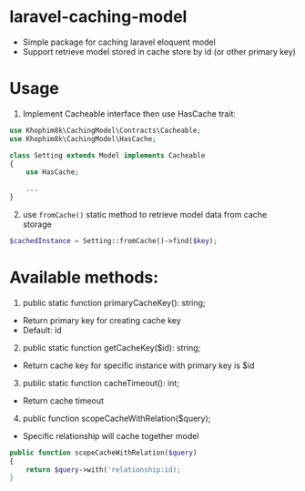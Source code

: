 # laravel-caching-model
- Simple package for caching laravel eloquent model
- Support retrieve model stored in cache store by id (or other primary key)

# Usage
1. Implement Cacheable interface then use HasCache trait:
```php
use Khophim8k\CachingModel\Contracts\Cacheable;
use Khophim8k\CachingModel\HasCache;

class Setting extends Model implements Cacheable
{
    use HasCache;

    ...
}
```

2. use `fromCache()` static method to retrieve model data from cache storage
```php
$cachedInstance = Setting::fromCache()->find($key);
```

# Available methods:
1. public static function primaryCacheKey(): string;
- Return primary key for creating cache key 
- Default: id

2. public static function getCacheKey($id): string;
- Return cache key for specific instance with primary key is $id

3. public static function cacheTimeout(): int;
- Return cache timeout

4. public function scopeCacheWithRelation($query);
- Specific relationship will cache together model
```php
public function scopeCacheWithRelation($query)
{
    return $query->with('relationship:id);
}
```
